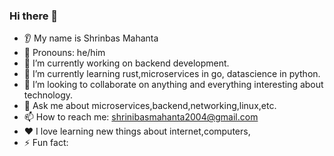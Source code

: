 ### Hi there 👋
* 👂 My name is Shrinbas Mahanta
* 👩 Pronouns: he/him
* 🔭 I’m currently working on backend development.
* 🌱 I’m currently learning rust,microservices in go, datascience in python.
* 🤝 I’m looking to collaborate on anything and everything interesting about technology.
* 💬 Ask me about microservices,backend,networking,linux,etc.
* 📫 How to reach me: shrinibasmahanta2004@gmail.com
* ❤️ I love learning new things about internet,computers,
* ⚡ Fun fact: <a href='https://github.com/marketplace/actions/quote-readme'><!--STARTS_HERE_FACT_README-->
<!--ENDS_HERE_FACT_README--> </a>
